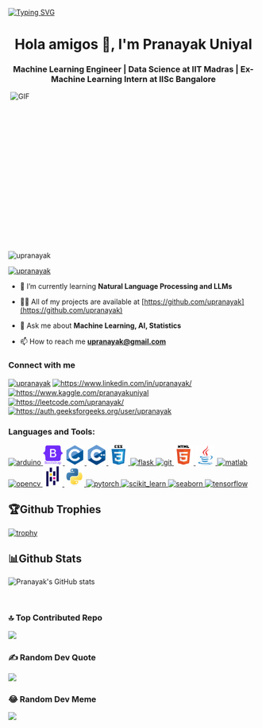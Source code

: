 [![Typing SVG](https://readme-typing-svg.demolab.com?font=Fira+Code&weight=100&size=45&duration=2000&pause=200&center=true&vCenter=true&multiline=true&width=1500&height=200&lines=Hey%2C+welcome+to+my+profile!;++Feel+%E2%9D%A4%EF%B8%8F+free+to+reach+out+if+you+have+any+questions+;or+just+want+to+say+hi.+%E2%9C%8C%EF%B8%8F%F0%9F%98%89)](https://git.io/typing-svg)


<h1 align="center">Hola amigos 👋, I'm Pranayak Uniyal</h1>
<h3 align="center">Machine Learning Engineer | Data Science at IIT Madras | Ex- Machine Learning Intern at IISc Bangalore</h3>

<img align="right" alt="GIF" src="https://media.tenor.com/GfSX-u7VGM4AAAAC/coding.gif" width="500" height="320" />
<p align="left"> <img src="https://komarev.com/ghpvc/?username=upranayak&label=Profile%20views&color=0e75b6&style=flat" alt="upranayak" /> </p>

<p align="left"> <a href="https://twitter.com/upranayak" target="blank"><img src="https://img.shields.io/twitter/follow/upranayak?logo=twitter&style=for-the-badge" alt="upranayak" /></a> </p>


- 🌱 I’m currently learning **Natural Language Processing and LLMs**

- 👨‍💻 All of my projects are available at [https://github.com/upranayak](https://github.com/upranayak)

- 💬 Ask me about **Machine Learning, AI, Statistics**

- 📫 How to reach me **upranayak@gmail.com**

<h3 align="left">Connect with me </h3>
<p align="left">
<a href="https://twitter.com/upranayak" target="blank"><img align="center" src="https://raw.githubusercontent.com/rahuldkjain/github-profile-readme-generator/master/src/images/icons/Social/twitter.svg" alt="upranayak" height="30" width="40" /></a>
<a href="https://linkedin.com/in/https://www.linkedin.com/in/upranayak/" target="blank"><img align="center" src="https://raw.githubusercontent.com/rahuldkjain/github-profile-readme-generator/master/src/images/icons/Social/linked-in-alt.svg" alt="https://www.linkedin.com/in/upranayak/" height="30" width="40" /></a>
<a href="https://www.kaggle.com/pranayakuniyal" target="blank"><img align="center" src="https://raw.githubusercontent.com/rahuldkjain/github-profile-readme-generator/master/src/images/icons/Social/kaggle.svg" alt="https://www.kaggle.com/pranayakuniyal" height="30" width="40" /></a>
<a href="https://leetcode.com/upranayak/" target="blank"><img align="center" src="https://raw.githubusercontent.com/rahuldkjain/github-profile-readme-generator/master/src/images/icons/Social/leet-code.svg" alt="https://leetcode.com/upranayak/" height="30" width="40" /></a>
<a href="https://auth.geeksforgeeks.org/user/upranayak" target="blank"><img align="center" src="https://raw.githubusercontent.com/rahuldkjain/github-profile-readme-generator/master/src/images/icons/Social/geeks-for-geeks.svg" alt="https://auth.geeksforgeeks.org/user/upranayak" height="30" width="40" /></a>
</p>

<h3 align="left">Languages and Tools:</h3>
<p align="left"> <a href="https://www.arduino.cc/" target="_blank" rel="noreferrer"> <img src="https://cdn.worldvectorlogo.com/logos/arduino-1.svg" alt="arduino" width="40" height="40"/> </a> <a href="https://getbootstrap.com" target="_blank" rel="noreferrer"> <img src="https://raw.githubusercontent.com/devicons/devicon/master/icons/bootstrap/bootstrap-plain-wordmark.svg" alt="bootstrap" width="40" height="40"/> </a> <a href="https://www.cprogramming.com/" target="_blank" rel="noreferrer"> <img src="https://raw.githubusercontent.com/devicons/devicon/master/icons/c/c-original.svg" alt="c" width="40" height="40"/> </a> <a href="https://www.w3schools.com/cpp/" target="_blank" rel="noreferrer"> <img src="https://raw.githubusercontent.com/devicons/devicon/master/icons/cplusplus/cplusplus-original.svg" alt="cplusplus" width="40" height="40"/> </a> <a href="https://www.w3schools.com/css/" target="_blank" rel="noreferrer"> <img src="https://raw.githubusercontent.com/devicons/devicon/master/icons/css3/css3-original-wordmark.svg" alt="css3" width="40" height="40"/> </a> <a href="https://flask.palletsprojects.com/" target="_blank" rel="noreferrer"> <img src="https://www.vectorlogo.zone/logos/pocoo_flask/pocoo_flask-icon.svg" alt="flask" width="40" height="40"/> </a> <a href="https://git-scm.com/" target="_blank" rel="noreferrer"> <img src="https://www.vectorlogo.zone/logos/git-scm/git-scm-icon.svg" alt="git" width="40" height="40"/> </a> <a href="https://www.w3.org/html/" target="_blank" rel="noreferrer"> <img src="https://raw.githubusercontent.com/devicons/devicon/master/icons/html5/html5-original-wordmark.svg" alt="html5" width="40" height="40"/> </a> <a href="https://www.java.com" target="_blank" rel="noreferrer"> <img src="https://raw.githubusercontent.com/devicons/devicon/master/icons/java/java-original.svg" alt="java" width="40" height="40"/> </a> <a href="https://www.mathworks.com/" target="_blank" rel="noreferrer"> <img src="https://upload.wikimedia.org/wikipedia/commons/2/21/Matlab_Logo.png" alt="matlab" width="40" height="40"/> </a> <a href="https://opencv.org/" target="_blank" rel="noreferrer"> <img src="https://www.vectorlogo.zone/logos/opencv/opencv-icon.svg" alt="opencv" width="40" height="40"/> </a> <a href="https://pandas.pydata.org/" target="_blank" rel="noreferrer"> <img src="https://raw.githubusercontent.com/devicons/devicon/2ae2a900d2f041da66e950e4d48052658d850630/icons/pandas/pandas-original.svg" alt="pandas" width="40" height="40"/> </a> <a href="https://www.python.org" target="_blank" rel="noreferrer"> <img src="https://raw.githubusercontent.com/devicons/devicon/master/icons/python/python-original.svg" alt="python" width="40" height="40"/> </a> <a href="https://pytorch.org/" target="_blank" rel="noreferrer"> <img src="https://www.vectorlogo.zone/logos/pytorch/pytorch-icon.svg" alt="pytorch" width="40" height="40"/> </a> <a href="https://scikit-learn.org/" target="_blank" rel="noreferrer"> <img src="https://upload.wikimedia.org/wikipedia/commons/0/05/Scikit_learn_logo_small.svg" alt="scikit_learn" width="40" height="40"/> </a> <a href="https://seaborn.pydata.org/" target="_blank" rel="noreferrer"> <img src="https://seaborn.pydata.org/_images/logo-mark-lightbg.svg" alt="seaborn" width="40" height="40"/> </a> <a href="https://www.tensorflow.org" target="_blank" rel="noreferrer"> <img src="https://www.vectorlogo.zone/logos/tensorflow/tensorflow-icon.svg" alt="tensorflow" width="40" height="40"/> </a> </p>

## 🏆Github Trophies  

[![trophy](https://github-profile-trophy.vercel.app/?username=upranayak&theme=onedark&row=1&column=8)](https://github.com/ryo-ma/github-profile-trophy)
<br>  


## 📊Github Stats  
![Pranayak's GitHub stats](https://github-readme-stats.vercel.app/api?username=upranayak&show_icons=true&theme=radical)


</br> 

### 🔝 Top Contributed Repo
![](https://github-contributor-stats.vercel.app/api?username=upranayak&limit=5&theme=dark&combine_all_yearly_contributions=true)

### ✍️ Random Dev Quote
![](https://quotes-github-readme.vercel.app/api?type=horizontal&theme=radical)

### 😂 Random Dev Meme
<img src="https://codinginfinite.com/wp-content/uploads/2019/05/documentation-where-were-going-we-dont-need-documentation.jpg" width="512px"/>
</p>
